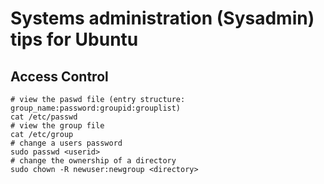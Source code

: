 # Systems administration (Sysadmin) tips for Ubuntu

## Access Control
```
# view the paswd file (entry structure: group_name:password:groupid:grouplist)
cat /etc/passwd
# view the group file 
cat /etc/group
# change a users password
sudo passwd <userid>
# change the ownership of a directory
sudo chown -R newuser:newgroup <directory>

```
